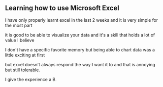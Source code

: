 ## Learning how to use Microsoft Excel

I have only properly learnt excel in the last 2 weeks and it is very simple for the most part

it is good to be able to visualize your data and it's a skill that holds a lot of value I believe

I don't have a specific favorite memory but being able to chart data was a little exciting at first

but excel doesn't always respond the way I want it to and that is annoying but still tolerable.

I give the experience a B.